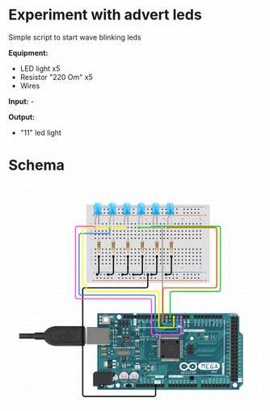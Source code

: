 # Experiment with advert leds
Simple script to start wave blinking leds

**Equipment:**
- LED light x5
- Resistor "220 Om" x5
- Wires

**Input:** -

**Output:** 
- "11" led light

# Schema

![Test image](https://github.com/grigorevmp/Adrduino-projects/blob/main/Simple%20projects/Project%205/screen3.png)